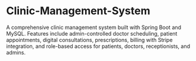 # Clinic-Management-System
A comprehensive clinic management system built with Spring Boot and MySQL. Features include admin-controlled doctor scheduling, patient appointments, digital consultations, prescriptions, billing with Stripe integration, and role-based access for patients, doctors, receptionists, and admins.

